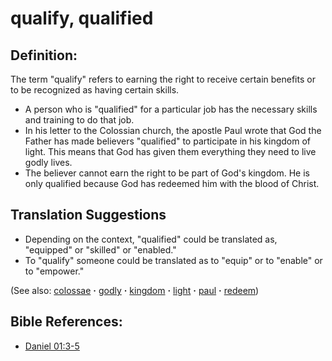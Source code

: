 # qualify, qualified #

## Definition: ##

The term "qualify" refers to earning the right to receive certain benefits or to be recognized as having certain skills.

* A person who is "qualified" for a particular job has the necessary skills and training to do that job.
* In his letter to the Colossian church, the apostle Paul wrote that God the Father has made believers "qualified" to participate in his kingdom of light. This means that God has given them everything they need to live godly lives.
* The believer cannot earn the right to be part of God's kingdom. He is only qualified because God has redeemed him with the blood of Christ.

## Translation Suggestions ##

* Depending on the context, "qualified" could be translated as, "equipped" or "skilled" or "enabled."
* To "qualify" someone could be translated as to "equip" or to "enable" or to "empower."

(See also: [colossae](../other/colossae.md) **·** [godly](../kt/godly.md) **·** [kingdom](../other/kingdom.md) **·** [light](../kt/light.md) **·** [paul](../other/paul.md) **·** [redeem](../kt/redeem.md))

## Bible References: ##

* [Daniel 01:3-5](https://door43.org/en/bible/notes/dan/01/03)

